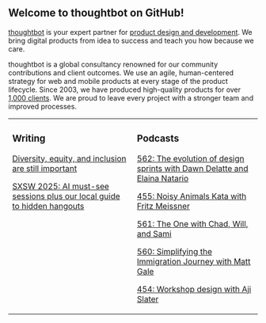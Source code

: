## Welcome to thoughtbot on GitHub!

[thoughtbot][1] is your expert partner for [product design and development][2].
We bring digital products from idea to success and teach you how because we
care.

thoughtbot is a global consultancy renowned for our community contributions and
client outcomes. We use an agile, human-centered strategy for web and mobile
products at every stage of the product lifecycle. Since 2003, we have produced
high-quality products for over [1,000 clients][3]. We are proud to leave every
project with a stronger team and improved processes.

<table><tr><td valign="top" width="50%">

### Writing

<!-- blog starts -->
[Diversity, equity, and inclusion are still important](https://feed.thoughtbot.com/link/24077/16969319/diversity-equity-and-inclusion-are-still-important)

[SXSW 2025: AI must-see sessions plus our local guide to hidden hangouts](https://feed.thoughtbot.com/link/24077/16965935/sxsw-2025-ai-must-see-sessions-plus-our-local-guide-to-hidden-hangouts)

<!-- blog ends -->
</td><td valign="top" width="50%">

### Podcasts

<!-- podcasts starts -->
[562: The evolution of design sprints with Dawn Delatte and Elaina Natario](https://podcast.thoughtbot.com/562)

[455: Noisy Animals Kata with Fritz Meissner](https://bikeshed.thoughtbot.com/455)

[561: The One with Chad, Will, and Sami](https://podcast.thoughtbot.com/561)

[560: Simplifying the Immigration Journey with Matt Gale](https://podcast.thoughtbot.com/560)

[454: Workshop design with Aji Slater](https://bikeshed.thoughtbot.com/454)

<!-- podcasts ends -->
</td></tr></table>

[1]: https://thoughtbot.com
[2]: https://thoughtbot.com/services
[3]: https://thoughtbot.com/case-studies
